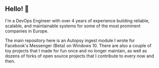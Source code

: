 ## Hello! 👋

I'm a DevOps Engineer with over 4 years of experience building reliable, scalable, and maintainable systems for some of the most prominent companies in Europe.

The main repository here is an Autopsy ingest module I wrote for Facebook's Messenger (Beta) on Windows 10. There are also a couple of toy projects that I made for fun once and no longer maintain, as well as dozens of forks of open source projects that I contribute to every now and then.
